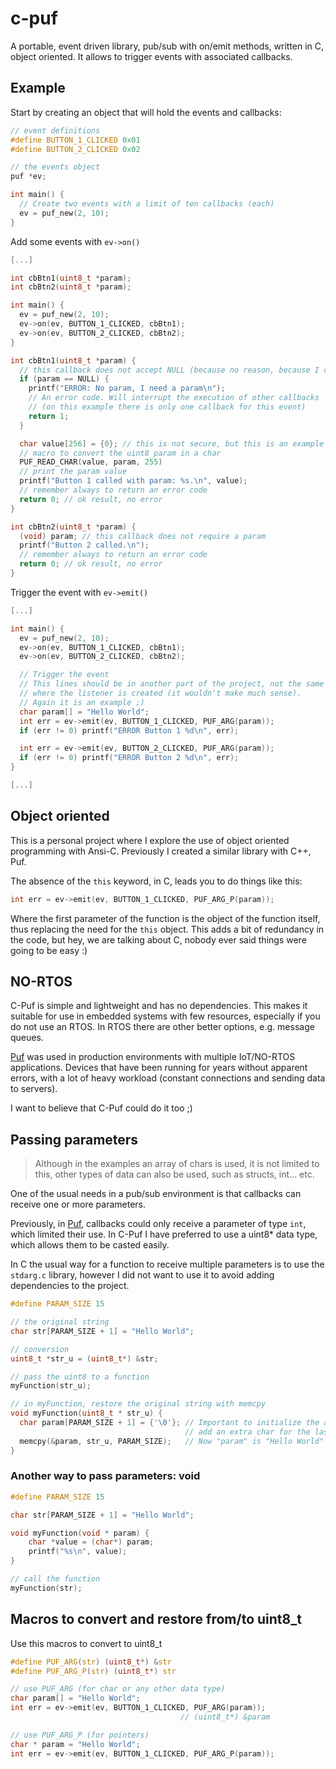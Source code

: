 # c-puf

A portable, event driven library, pub/sub with on/emit methods, written in C,
object oriented. It allows to trigger events with associated callbacks.

## Example

Start by creating an object that will hold the events and callbacks:

```c
// event definitions
#define BUTTON_1_CLICKED 0x01
#define BUTTON_2_CLICKED 0x02

// the events object
puf *ev;

int main() {
  // Create two events with a limit of ten callbacks (each)
  ev = puf_new(2, 10);
}
```

Add some events with `ev->on()`

```c
[...]

int cbBtn1(uint8_t *param);
int cbBtn2(uint8_t *param);

int main() {
  ev = puf_new(2, 10);
  ev->on(ev, BUTTON_1_CLICKED, cbBtn1);
  ev->on(ev, BUTTON_2_CLICKED, cbBtn2);
}

int cbBtn1(uint8_t *param) {
  // this callback does not accept NULL (because no reason, because I can)
  if (param == NULL) {
    printf("ERROR: No param, I need a param\n");
    // An error code. Will interrupt the execution of other callbacks
    // (on this example there is only one callback for this event)
    return 1;
  }

  char value[256] = {0}; // this is not secure, but this is an example ;)
  // macro to convert the uint8 param in a char
  PUF_READ_CHAR(value, param, 255)
  // print the param value
  printf("Button 1 called with param: %s.\n", value);
  // remember always to return an error code
  return 0; // ok result, no error
}

int cbBtn2(uint8_t *param) {
  (void) param; // this callback does not require a param
  printf("Button 2 called.\n");
  // remember always to return an error code
  return 0; // ok result, no error
}
```

Trigger the event with `ev->emit()`

```C
[...]

int main() {
  ev = puf_new(2, 10);
  ev->on(ev, BUTTON_1_CLICKED, cbBtn1);
  ev->on(ev, BUTTON_2_CLICKED, cbBtn2);

  // Trigger the event
  // This lines should be in another part of the project, not the same place
  // where the listener is created (it wouldn't make much sense).
  // Again it is an example ;)
  char param[] = "Hello World";
  int err = ev->emit(ev, BUTTON_1_CLICKED, PUF_ARG(param));
  if (err != 0) printf("ERROR Button 1 %d\n", err);

  int err = ev->emit(ev, BUTTON_2_CLICKED, PUF_ARG(param));
  if (err != 0) printf("ERROR Button 2 %d\n", err);
}

[...]
```

## Object oriented

This is a personal project where I explore the use of object oriented
programming with Ansi-C. Previously I created a similar library with C++, Puf.

The absence of the `this` keyword, in C, leads you to do things like this:

```c
int err = ev->emit(ev, BUTTON_1_CLICKED, PUF_ARG_P(param));
```

Where the first parameter of the function is the object of the function itself,
thus replacing the need for the `this` object. This adds a bit of redundancy in
the code, but hey, we are talking about C, nobody ever said things were going to
be easy :)

## NO-RTOS

C-Puf is simple and lightweight and has no dependencies. This makes it suitable
for use in embedded systems with few resources, especially if you do not use an
RTOS. In RTOS there are other better options, e.g. message queues.

[Puf][1] was used in production environments with multiple IoT/NO-RTOS applications.
Devices that have been running for years without apparent errors, with a lot of
heavy workload (constant connections and sending data to servers).

I want to believe that C-Puf could do it too ;)

## Passing parameters

> Although in the examples an array of chars is used, it is not limited to this,
> other types of data can also be used, such as structs, int... etc.

One of the usual needs in a pub/sub environment is that callbacks can receive
one or more parameters.

Previously, in [Puf][1], callbacks could only receive a parameter of type `int`,
which limited their use. In C-Puf I have preferred to use a uint8* data type,
which allows them to be casted easily.

In C the usual way for a function to receive multiple parameters is to use the
`stdarg.c` library, however I did not want to use it to avoid adding dependencies
to the project.

```c
#define PARAM_SIZE 15

// the original string
char str[PARAM_SIZE + 1] = "Hello World";

// conversion
uint8_t *str_u = (uint8_t*) &str;

// pass the uint8 to a function
myFunction(str_u);

// in myFunction, restore the original string with memcpy
void myFunction(uint8_t * str_u) {
  char param[PARAM_SIZE + 1] = {'\0'}; // Important to initialize the array
                                       // add an extra char for the last null.
  memcpy(&param, str_u, PARAM_SIZE);   // Now "param" is "Hello World" (original str)
}
```

### Another way to pass parameters: void

```C
#define PARAM_SIZE 15

char str[PARAM_SIZE + 1] = "Hello World";

void myFunction(void * param) {
    char *value = (char*) param;
    printf("%s\n", value);
}

// call the function
myFunction(str);
```

## Macros to convert and restore from/to uint8_t

Use this macros to convert to uint8_t

```c
#define PUF_ARG(str) (uint8_t*) &str
#define PUF_ARG_P(str) (uint8_t*) str

// use PUF_ARG (for char or any other data type)
char param[] = "Hello World";
int err = ev->emit(ev, BUTTON_1_CLICKED, PUF_ARG(param));
                                      // (uint8_t*) &param

// use PUF_ARG_P (for pointers)
char * param = "Hello World";
int err = ev->emit(ev, BUTTON_1_CLICKED, PUF_ARG_P(param));
```

[1]: https://github.com/jenguidanos/puf
